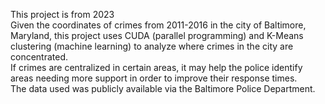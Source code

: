 This project is from 2023<br/>
Given the coordinates of crimes from 2011-2016 in the city of Baltimore, Maryland, this project uses CUDA (parallel programming) and K-Means clustering (machine learning) to analyze where crimes in the city are concentrated.<br/>
If crimes are centralized in certain areas, it may help the police identify areas needing more support in order to improve their response times.<br/>
The data used was publicly available via the Baltimore Police Department.
